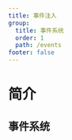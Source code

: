 ```yaml
---
title: 事件注入
group:
  title: 事件系统
  order: 1
  path: /events
footer: false
---
```


简介
===

## 事件系统

